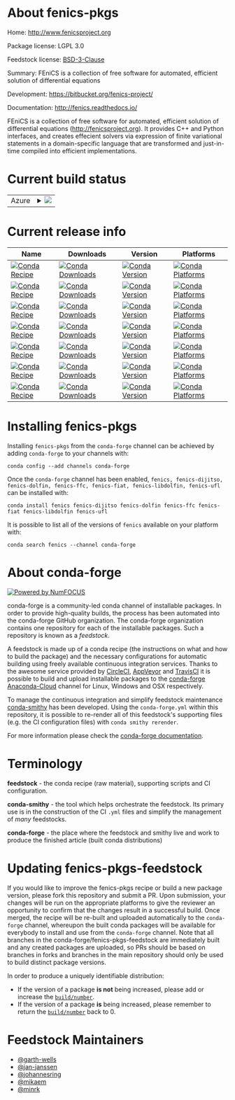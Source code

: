 About fenics-pkgs
=================

Home: http://www.fenicsproject.org

Package license: LGPL 3.0

Feedstock license: [BSD-3-Clause](https://github.com/conda-forge/fenics-feedstock/blob/master/LICENSE.txt)

Summary: FEniCS is a collection of free software for automated, efficient solution of differential equations

Development: https://bitbucket.org/fenics-project/

Documentation: http://fenics.readthedocs.io/

FEniCS is a collection of free software for automated, efficient solution of differential equations
(<http://fenicsproject.org>). It provides C++ and Python interfaces, and creates effecient solvers via
expression of finite variational statements in a domain-specific language that are transformed and
just-in-time compiled into efficient implementations.


Current build status
====================


<table>
    
  <tr>
    <td>Azure</td>
    <td>
      <details>
        <summary>
          <a href="https://dev.azure.com/conda-forge/feedstock-builds/_build/latest?definitionId=5898&branchName=master">
            <img src="https://dev.azure.com/conda-forge/feedstock-builds/_apis/build/status/fenics-feedstock?branchName=master">
          </a>
        </summary>
        <table>
          <thead><tr><th>Variant</th><th>Status</th></tr></thead>
          <tbody><tr>
              <td>linux_64_numpy1.17python3.6.____cpython</td>
              <td>
                <a href="https://dev.azure.com/conda-forge/feedstock-builds/_build/latest?definitionId=5898&branchName=master">
                  <img src="https://dev.azure.com/conda-forge/feedstock-builds/_apis/build/status/fenics-feedstock?branchName=master&jobName=linux&configuration=linux_64_numpy1.17python3.6.____cpython" alt="variant">
                </a>
              </td>
            </tr><tr>
              <td>linux_64_numpy1.17python3.7.____cpython</td>
              <td>
                <a href="https://dev.azure.com/conda-forge/feedstock-builds/_build/latest?definitionId=5898&branchName=master">
                  <img src="https://dev.azure.com/conda-forge/feedstock-builds/_apis/build/status/fenics-feedstock?branchName=master&jobName=linux&configuration=linux_64_numpy1.17python3.7.____cpython" alt="variant">
                </a>
              </td>
            </tr><tr>
              <td>linux_64_numpy1.17python3.8.____cpython</td>
              <td>
                <a href="https://dev.azure.com/conda-forge/feedstock-builds/_build/latest?definitionId=5898&branchName=master">
                  <img src="https://dev.azure.com/conda-forge/feedstock-builds/_apis/build/status/fenics-feedstock?branchName=master&jobName=linux&configuration=linux_64_numpy1.17python3.8.____cpython" alt="variant">
                </a>
              </td>
            </tr><tr>
              <td>linux_64_numpy1.19python3.7.____73_pypy</td>
              <td>
                <a href="https://dev.azure.com/conda-forge/feedstock-builds/_build/latest?definitionId=5898&branchName=master">
                  <img src="https://dev.azure.com/conda-forge/feedstock-builds/_apis/build/status/fenics-feedstock?branchName=master&jobName=linux&configuration=linux_64_numpy1.19python3.7.____73_pypy" alt="variant">
                </a>
              </td>
            </tr><tr>
              <td>linux_64_numpy1.19python3.9.____cpython</td>
              <td>
                <a href="https://dev.azure.com/conda-forge/feedstock-builds/_build/latest?definitionId=5898&branchName=master">
                  <img src="https://dev.azure.com/conda-forge/feedstock-builds/_apis/build/status/fenics-feedstock?branchName=master&jobName=linux&configuration=linux_64_numpy1.19python3.9.____cpython" alt="variant">
                </a>
              </td>
            </tr><tr>
              <td>osx_64_numpy1.17python3.6.____cpython</td>
              <td>
                <a href="https://dev.azure.com/conda-forge/feedstock-builds/_build/latest?definitionId=5898&branchName=master">
                  <img src="https://dev.azure.com/conda-forge/feedstock-builds/_apis/build/status/fenics-feedstock?branchName=master&jobName=osx&configuration=osx_64_numpy1.17python3.6.____cpython" alt="variant">
                </a>
              </td>
            </tr><tr>
              <td>osx_64_numpy1.17python3.7.____cpython</td>
              <td>
                <a href="https://dev.azure.com/conda-forge/feedstock-builds/_build/latest?definitionId=5898&branchName=master">
                  <img src="https://dev.azure.com/conda-forge/feedstock-builds/_apis/build/status/fenics-feedstock?branchName=master&jobName=osx&configuration=osx_64_numpy1.17python3.7.____cpython" alt="variant">
                </a>
              </td>
            </tr><tr>
              <td>osx_64_numpy1.17python3.8.____cpython</td>
              <td>
                <a href="https://dev.azure.com/conda-forge/feedstock-builds/_build/latest?definitionId=5898&branchName=master">
                  <img src="https://dev.azure.com/conda-forge/feedstock-builds/_apis/build/status/fenics-feedstock?branchName=master&jobName=osx&configuration=osx_64_numpy1.17python3.8.____cpython" alt="variant">
                </a>
              </td>
            </tr><tr>
              <td>osx_64_numpy1.19python3.7.____73_pypy</td>
              <td>
                <a href="https://dev.azure.com/conda-forge/feedstock-builds/_build/latest?definitionId=5898&branchName=master">
                  <img src="https://dev.azure.com/conda-forge/feedstock-builds/_apis/build/status/fenics-feedstock?branchName=master&jobName=osx&configuration=osx_64_numpy1.19python3.7.____73_pypy" alt="variant">
                </a>
              </td>
            </tr><tr>
              <td>osx_64_numpy1.19python3.9.____cpython</td>
              <td>
                <a href="https://dev.azure.com/conda-forge/feedstock-builds/_build/latest?definitionId=5898&branchName=master">
                  <img src="https://dev.azure.com/conda-forge/feedstock-builds/_apis/build/status/fenics-feedstock?branchName=master&jobName=osx&configuration=osx_64_numpy1.19python3.9.____cpython" alt="variant">
                </a>
              </td>
            </tr>
          </tbody>
        </table>
      </details>
    </td>
  </tr>
</table>

Current release info
====================

| Name | Downloads | Version | Platforms |
| --- | --- | --- | --- |
| [![Conda Recipe](https://img.shields.io/badge/recipe-fenics-green.svg)](https://anaconda.org/conda-forge/fenics) | [![Conda Downloads](https://img.shields.io/conda/dn/conda-forge/fenics.svg)](https://anaconda.org/conda-forge/fenics) | [![Conda Version](https://img.shields.io/conda/vn/conda-forge/fenics.svg)](https://anaconda.org/conda-forge/fenics) | [![Conda Platforms](https://img.shields.io/conda/pn/conda-forge/fenics.svg)](https://anaconda.org/conda-forge/fenics) |
| [![Conda Recipe](https://img.shields.io/badge/recipe-fenics--dijitso-green.svg)](https://anaconda.org/conda-forge/fenics-dijitso) | [![Conda Downloads](https://img.shields.io/conda/dn/conda-forge/fenics-dijitso.svg)](https://anaconda.org/conda-forge/fenics-dijitso) | [![Conda Version](https://img.shields.io/conda/vn/conda-forge/fenics-dijitso.svg)](https://anaconda.org/conda-forge/fenics-dijitso) | [![Conda Platforms](https://img.shields.io/conda/pn/conda-forge/fenics-dijitso.svg)](https://anaconda.org/conda-forge/fenics-dijitso) |
| [![Conda Recipe](https://img.shields.io/badge/recipe-fenics--dolfin-green.svg)](https://anaconda.org/conda-forge/fenics-dolfin) | [![Conda Downloads](https://img.shields.io/conda/dn/conda-forge/fenics-dolfin.svg)](https://anaconda.org/conda-forge/fenics-dolfin) | [![Conda Version](https://img.shields.io/conda/vn/conda-forge/fenics-dolfin.svg)](https://anaconda.org/conda-forge/fenics-dolfin) | [![Conda Platforms](https://img.shields.io/conda/pn/conda-forge/fenics-dolfin.svg)](https://anaconda.org/conda-forge/fenics-dolfin) |
| [![Conda Recipe](https://img.shields.io/badge/recipe-fenics--ffc-green.svg)](https://anaconda.org/conda-forge/fenics-ffc) | [![Conda Downloads](https://img.shields.io/conda/dn/conda-forge/fenics-ffc.svg)](https://anaconda.org/conda-forge/fenics-ffc) | [![Conda Version](https://img.shields.io/conda/vn/conda-forge/fenics-ffc.svg)](https://anaconda.org/conda-forge/fenics-ffc) | [![Conda Platforms](https://img.shields.io/conda/pn/conda-forge/fenics-ffc.svg)](https://anaconda.org/conda-forge/fenics-ffc) |
| [![Conda Recipe](https://img.shields.io/badge/recipe-fenics--fiat-green.svg)](https://anaconda.org/conda-forge/fenics-fiat) | [![Conda Downloads](https://img.shields.io/conda/dn/conda-forge/fenics-fiat.svg)](https://anaconda.org/conda-forge/fenics-fiat) | [![Conda Version](https://img.shields.io/conda/vn/conda-forge/fenics-fiat.svg)](https://anaconda.org/conda-forge/fenics-fiat) | [![Conda Platforms](https://img.shields.io/conda/pn/conda-forge/fenics-fiat.svg)](https://anaconda.org/conda-forge/fenics-fiat) |
| [![Conda Recipe](https://img.shields.io/badge/recipe-fenics--libdolfin-green.svg)](https://anaconda.org/conda-forge/fenics-libdolfin) | [![Conda Downloads](https://img.shields.io/conda/dn/conda-forge/fenics-libdolfin.svg)](https://anaconda.org/conda-forge/fenics-libdolfin) | [![Conda Version](https://img.shields.io/conda/vn/conda-forge/fenics-libdolfin.svg)](https://anaconda.org/conda-forge/fenics-libdolfin) | [![Conda Platforms](https://img.shields.io/conda/pn/conda-forge/fenics-libdolfin.svg)](https://anaconda.org/conda-forge/fenics-libdolfin) |
| [![Conda Recipe](https://img.shields.io/badge/recipe-fenics--ufl-green.svg)](https://anaconda.org/conda-forge/fenics-ufl) | [![Conda Downloads](https://img.shields.io/conda/dn/conda-forge/fenics-ufl.svg)](https://anaconda.org/conda-forge/fenics-ufl) | [![Conda Version](https://img.shields.io/conda/vn/conda-forge/fenics-ufl.svg)](https://anaconda.org/conda-forge/fenics-ufl) | [![Conda Platforms](https://img.shields.io/conda/pn/conda-forge/fenics-ufl.svg)](https://anaconda.org/conda-forge/fenics-ufl) |

Installing fenics-pkgs
======================

Installing `fenics-pkgs` from the `conda-forge` channel can be achieved by adding `conda-forge` to your channels with:

```
conda config --add channels conda-forge
```

Once the `conda-forge` channel has been enabled, `fenics, fenics-dijitso, fenics-dolfin, fenics-ffc, fenics-fiat, fenics-libdolfin, fenics-ufl` can be installed with:

```
conda install fenics fenics-dijitso fenics-dolfin fenics-ffc fenics-fiat fenics-libdolfin fenics-ufl
```

It is possible to list all of the versions of `fenics` available on your platform with:

```
conda search fenics --channel conda-forge
```


About conda-forge
=================

[![Powered by NumFOCUS](https://img.shields.io/badge/powered%20by-NumFOCUS-orange.svg?style=flat&colorA=E1523D&colorB=007D8A)](http://numfocus.org)

conda-forge is a community-led conda channel of installable packages.
In order to provide high-quality builds, the process has been automated into the
conda-forge GitHub organization. The conda-forge organization contains one repository
for each of the installable packages. Such a repository is known as a *feedstock*.

A feedstock is made up of a conda recipe (the instructions on what and how to build
the package) and the necessary configurations for automatic building using freely
available continuous integration services. Thanks to the awesome service provided by
[CircleCI](https://circleci.com/), [AppVeyor](https://www.appveyor.com/)
and [TravisCI](https://travis-ci.com/) it is possible to build and upload installable
packages to the [conda-forge](https://anaconda.org/conda-forge)
[Anaconda-Cloud](https://anaconda.org/) channel for Linux, Windows and OSX respectively.

To manage the continuous integration and simplify feedstock maintenance
[conda-smithy](https://github.com/conda-forge/conda-smithy) has been developed.
Using the ``conda-forge.yml`` within this repository, it is possible to re-render all of
this feedstock's supporting files (e.g. the CI configuration files) with ``conda smithy rerender``.

For more information please check the [conda-forge documentation](https://conda-forge.org/docs/).

Terminology
===========

**feedstock** - the conda recipe (raw material), supporting scripts and CI configuration.

**conda-smithy** - the tool which helps orchestrate the feedstock.
                   Its primary use is in the construction of the CI ``.yml`` files
                   and simplify the management of *many* feedstocks.

**conda-forge** - the place where the feedstock and smithy live and work to
                  produce the finished article (built conda distributions)


Updating fenics-pkgs-feedstock
==============================

If you would like to improve the fenics-pkgs recipe or build a new
package version, please fork this repository and submit a PR. Upon submission,
your changes will be run on the appropriate platforms to give the reviewer an
opportunity to confirm that the changes result in a successful build. Once
merged, the recipe will be re-built and uploaded automatically to the
`conda-forge` channel, whereupon the built conda packages will be available for
everybody to install and use from the `conda-forge` channel.
Note that all branches in the conda-forge/fenics-pkgs-feedstock are
immediately built and any created packages are uploaded, so PRs should be based
on branches in forks and branches in the main repository should only be used to
build distinct package versions.

In order to produce a uniquely identifiable distribution:
 * If the version of a package **is not** being increased, please add or increase
   the [``build/number``](https://docs.conda.io/projects/conda-build/en/latest/resources/define-metadata.html#build-number-and-string).
 * If the version of a package **is** being increased, please remember to return
   the [``build/number``](https://docs.conda.io/projects/conda-build/en/latest/resources/define-metadata.html#build-number-and-string)
   back to 0.

Feedstock Maintainers
=====================

* [@garth-wells](https://github.com/garth-wells/)
* [@jan-janssen](https://github.com/jan-janssen/)
* [@johannesring](https://github.com/johannesring/)
* [@mikaem](https://github.com/mikaem/)
* [@minrk](https://github.com/minrk/)


